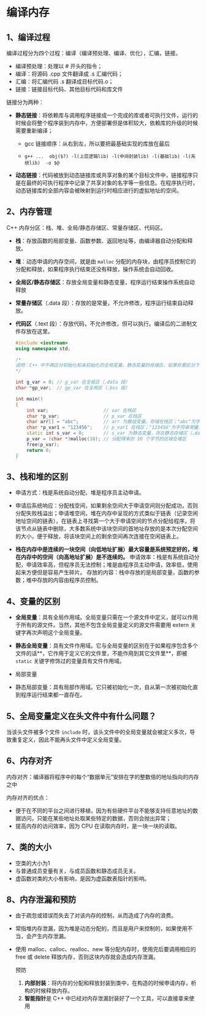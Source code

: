# 编译内存


## 1、编译过程

编译过程分为四个过程：编译（编译预处理、编译、优化），汇编，链接。

- 编译预处理：处理以 # 开头的指令；
- 编译：将源码 .cpp 文件翻译成 .s 汇编代码；
- 汇编：将汇编代码 .s 翻译成目标代码.o；
- 链接：链接目标代码、其他目标代码和库文件

链接分为两种：

- **静态链接**：将依赖库与调用程序链接成一个完成的库或者可执行文件，运行的时候会将整个程序装到内存中，方便部署但是体积较大，依赖库的升级的时候需要重新编译；

  - gcc 链接顺序：从右到左，所以要把最基础实现的库放在最后
  - ```shell
    g++ ...  obj($?) -l(上层逻辑lib) -l(中间封装lib) -l(基础lib) -l(系统lib)  -o $@
    ``` 

- **动态链接**：代码被放到动态链接库或共享对象的某个目标文件中，链接程序只是在最终的可执行程序中记录了共享对象的名字等一些信息。在程序执行时，动态链接库的全部内容会被映射到运行时相应进行的虚拟地址的空间。


## 2、内存管理

C++ 内存分区：栈、堆、全局/静态存储区、常量存储区、代码区。

- **栈**：存放函数的局部变量、函数参数、返回地址等，由编译器自动分配和释放。

- **堆**：动态申请的内存空间，就是由 `malloc` 分配的内存块，由程序员控制它的分配和释放，如果程序执行结束还没有释放，操作系统会自动回收。

- **全局区/静态存储区**：存放全局变量和静态变量，程序运行结束操作系统自动释放

- **常量存储区**（.data 段）：存放的是常量，不允许修改，程序运行结束自动释放。

- **代码区**（.text 段）：存放代码，不允许修改，但可以执行。编译后的二进制文件存放在这里。

  ```c++
  #include <iostream>
  using namespace std;
  
  /*
  说明：C++ 中不再区分初始化和未初始化的全局变量、静态变量的存储区，如果非要区分下述程序标注在了括号中
  */
  
  int g_var = 0; // g_var 在全局区（.data 段）
  char *gp_var;  // gp_var 在全局区（.bss 段）
  
  int main()
  {
      int var;                    // var 在栈区
      char *p_var;                // p_var 在栈区
      char arr[] = "abc";         // arr 为数组变量，存储在栈区；"abc"为字符串常量，存储在常量区
      char *p_var1 = "123456";    // p_var1 在栈区；"123456"为字符串常量，存储在常量区
      static int s_var = 0;       // s_var 为静态变量，存在静态存储区（.data 段）
      p_var = (char *)malloc(10); // 分配得来的 10 个字节的区域在堆区
      free(p_var);
      return 0;
  }
  ```

## 3、栈和堆的区别

  - 申请方式：栈是系统自动分配，堆是程序员主动申请。

  - 申请后系统响应：分配栈空间，如果剩余空间大于申请空间则分配成功，否则分配失败栈溢出；申请堆空间，堆在内存中呈现的方式类似于链表（记录空闲地址空间的链表），在链表上寻找第一个大于申请空间的节点分配给程序，将该节点从链表中删除，大多数系统中该块空间的首地址存放的是本次分配空间的大小，便于释放，将该块空间上的剩余空间再次连接在空闲链表上。

  - **栈在内存中是连续的一块空间（向低地址扩展）最大容量是系统预定好的，堆在内存中的空间（向高地址扩展）是不连续的。**
    申请效率：栈是有系统自动分配，申请效率高，但程序员无法控制；堆是由程序员主动申请，效率低，使用起来方便但是容易产生碎片。
    存放的内容：栈中存放的是局部变量，函数的参数；堆中存放的内容由程序员控制。

    

## 4、变量的区别

  - **全局变量**：具有全局作用域。全局变量只需在一个源文件中定义，就可以作用于所有的源文件。当然，其他不包含全局变量定义的源文件需要用 extern 关键字再次声明这个全局变量。

  - **静态全局变量**：具有文件作用域。它与全局变量的区别在于如果程序包含多个文件的话**，它作用于定义它的文件里，不能作用到其它文件里**，即被 `static` 关键字修饰过的变量具有文件作用域。

  - 局部变量

  - 静态局部变量：具有局部作用域。它只被初始化一次，自从第一次被初始化直到程序运行结束都一直存在。

    

## 5、全局变量定义在头文件中有什么问题？

  当该头文件被多个文件 `include` 时，该头文件中的全局变量就会被定义多次，导致重复定义，因此不能再头文件中定义全局变量。

  

## 6、内存对齐

  内存对齐：编译器将程序中的每个“数据单元”安排在字的整数倍的地址指向的内存之中

  内存对齐的优点：

  - 便于在不同的平台之间进行移植，因为有些硬件平台不能够支持任意地址的数据访问，只能在某些地址处取某些特定的数据，否则会抛出异常；
  - 提高内存的访问效率，因为 CPU 在读取内存时，是一块一块的读取。

  

## 7、类的大小

- 空类的大小为1
- 与普通成员变量有关，与成员函数和静态成员无关。
- 虚函数对类的大小有影响，是因为虚函数表指针的影响。



## 8、内存泄漏和预防

- 由于疏忽或错误而失去了对该内存的控制，从而造成了内存的浪费。

- 常指堆内存泄漏，因为堆是动态分配的，而且是用户来控制的，如果使用不当，会产生内存泄漏。

- 使用 malloc、calloc、realloc、new 等分配内存时，使用完后要调用相应的 free 或 delete 释放内存，否则这块内存就会造成内存泄漏。

  

  预防

  1. **内部封装**：将内存的分配和释放封装到类中，在构造的时候申请内存，析构的时候释放内存。
  2. **智能指针**是 C++ 中已经对内存泄漏封装好了一个工具，可以直接拿来使用